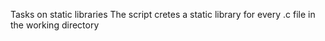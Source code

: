 Tasks on static libraries
The script cretes a static library for every .c file in the working directory
